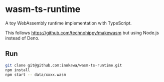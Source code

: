 # wasm-ts-runtime

A toy WebAssembly runtime implementation with TypeScript.

This follows https://github.com/technohippy/makewasm but using Node.js instead of Deno.

## Run

```sh
git clone git@github.com:inokawa/wasm-ts-runtime.git
npm install
npm start -- data/xxxx.wasm
```
